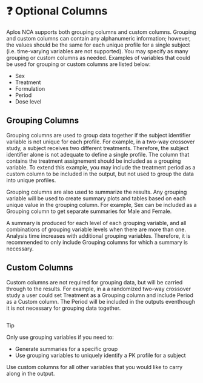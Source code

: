 # ❓ Optional Columns
Aplos NCA supports both grouping columns and custom columns. Grouping and custom columns can contain any alphanumeric information; however, the values should be the same for each unique profile for a single subject (i.e. time-varying variables are not supported). You may specify as many grouping or custom columns as needed. Examples of variables that could be used for grouping or custom columns are listed below:

 -   Sex
 -   Treatment
 -   Formulation
 -   Period
 -   Dose level

## Grouping Columns
Grouping columns are used to group data together if the subject identifier variable is not unique for each profile. For example, in a two-way crossover study, a subject receives two different treatments. Therefore, the subject identifier alone is not adequate to define a single profile. The column that contains the treatment assignement should be included as a grouping variable. To extend this example, you may include the treatment period as a custom column to be included in the output, but not used to group the data into unique profiles.

Grouping columns are also used to summarize the results. Any grouping variable will be used to create summary plots and tables based on each unique value in the grouping column. For example, Sex can be included as a Grouping column to get separate summaries for Male and Female.

A summary is produced for each level of each grouping variable, and all combinations of grouping variable levels when there are more than one. Analysis time increases with additional grouping variables. Therefore, it is recommended to only include Grouping columns for which a summary is necessary. 

## Custom Columns
Custom columns are not required for grouping data, but will be carried through to the results. For example, in a a randomized two-way crossover study a user could set Treatment as a Grouping column and include Period as a Custom column. The Period will be included in the outputs eventhough it is not necessary for grouping data together.  

## 
> [!TIP]
> Only use grouping variables if you need to:
>  - Generate summaries for a specific group
>  - Use grouping variables to uniquely identify a PK profile for a subject
> 
> Use custom columns for all other variables that you would like to carry along in the output.
